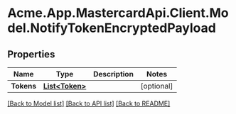 
# Acme.App.MastercardApi.Client.Model.NotifyTokenEncryptedPayload

## Properties

Name | Type | Description | Notes
------------ | ------------- | ------------- | -------------
**Tokens** | [**List&lt;Token&gt;**](Token.md) |  | [optional] 

[[Back to Model list]](../README.md#documentation-for-models)
[[Back to API list]](../README.md#documentation-for-api-endpoints)
[[Back to README]](../README.md)

